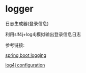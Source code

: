 # logger
日志生成器(登录信息)

利用slf4j+log4j模拟输出登录信息日志

参考链接:

[spring boot logging](https://docs.spring.io/spring-boot/docs/1.5.6.RELEASE/reference/htmlsingle/#boot-features-logging)

[log4j configuration](https://logging.apache.org/log4j/2.x/manual/configuration.html)